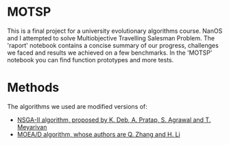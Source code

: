 # MOTSP

This is a final project for a university evolutionary algorithms course. NanOS and I attempted to solve Multiobjective Travelling Salesman Problem. The 'raport' notebook contains a concise summary of our progress, challenges we faced and results we achieved on a few benchmarks. In the 'MOTSP' notebook you can find function prototypes and more tests.

# Methods

The algorithms we used are modified versions of:

* [NSGA-II algorithm, proposed by K. Deb, A. Pratap, S. Agrawal and T. Meyarivan](https://sci2s.ugr.es/sites/default/files/files/Teaching/OtherPostGraduateCourses/MasterEstructuras/bibliografia/Deb_NSGAII.pdf)
* [MOEA/D algorithm, whose authors are Q. Zhang and H. Li](https://web.xidian.edu.cn/xlwang/files/20150312_174546.pdf)
